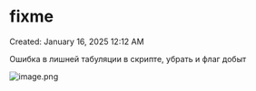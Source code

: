 # fixme

Created: January 16, 2025 12:12 AM

Ошибка в лишней табуляции в скрипте, убрать и флаг добыт

![image.png](fixme%2017c021737a898048b65dc67c7ff0b31d/image.png)